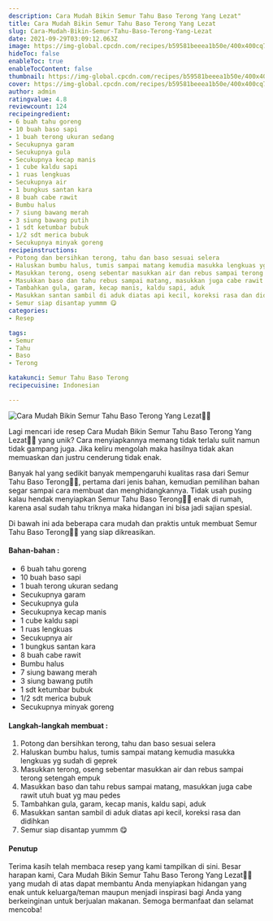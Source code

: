 ```yaml
---
description: Cara Mudah Bikin Semur Tahu Baso Terong Yang Lezat"
title: Cara Mudah Bikin Semur Tahu Baso Terong Yang Lezat
slug: Cara-Mudah-Bikin-Semur-Tahu-Baso-Terong-Yang-Lezat
date: 2021-09-29T03:09:12.063Z
image: https://img-global.cpcdn.com/recipes/b59581beeea1b50e/400x400cq70/photo.jpg
hideToc: false
enableToc: true
enableTocContent: false
thumbnail: https://img-global.cpcdn.com/recipes/b59581beeea1b50e/400x400cq70/photo.jpg
cover: https://img-global.cpcdn.com/recipes/b59581beeea1b50e/400x400cq70/photo.jpg
author: admin
ratingvalue: 4.8
reviewcount: 124
recipeingredient:
- 6 buah tahu goreng
- 10 buah baso sapi
- 1 buah terong ukuran sedang
- Secukupnya garam
- Secukupnya gula
- Secukupnya kecap manis
- 1 cube kaldu sapi
- 1 ruas lengkuas
- Secukupnya air
- 1 bungkus santan kara
- 8 buah cabe rawit
- Bumbu halus
- 7 siung bawang merah
- 3 siung bawang putih
- 1 sdt ketumbar bubuk
- 1/2 sdt merica bubuk
- Secukupnya minyak goreng
recipeinstructions:
- Potong dan bersihkan terong, tahu dan baso sesuai selera
- Haluskan bumbu halus, tumis sampai matang kemudia masukka lengkuas yg sudah di geprek
- Masukkan terong, oseng sebentar masukkan air dan rebus sampai terong setengah empuk
- Masukkan baso dan tahu rebus sampai matang, masukkan juga cabe rawit utuh buat yg mau pedes
- Tambahkan gula, garam, kecap manis, kaldu sapi, aduk
- Masukkan santan sambil di aduk diatas api kecil, koreksi rasa dan didihkan
- Semur siap disantap yummm 😋
categories:
- Resep

tags:
- Semur
- Tahu
- Baso
- Terong

katakunci: Semur Tahu Baso Terong
recipecuisine: Indonesian

---
```


![Cara Mudah Bikin Semur Tahu Baso Terong Yang Lezat👩‍🍳](https://img-global.cpcdn.com/recipes/b59581beeea1b50e/400x400cq70/photo.jpg)

Lagi mencari ide resep Cara Mudah Bikin Semur Tahu Baso Terong Yang Lezat👩‍🍳 yang unik? Cara menyiapkannya memang tidak terlalu sulit namun tidak gampang juga. Jika keliru mengolah maka hasilnya tidak akan memuaskan dan justru cenderung tidak enak.

Banyak hal yang sedikit banyak mempengaruhi kualitas rasa dari Semur Tahu Baso Terong👩‍🍳, pertama dari jenis bahan, kemudian pemilihan bahan segar sampai cara membuat dan menghidangkannya. Tidak usah pusing kalau hendak menyiapkan Semur Tahu Baso Terong👩‍🍳 enak di rumah, karena asal sudah tahu triknya maka hidangan ini bisa jadi sajian spesial.

Di bawah ini ada beberapa cara mudah dan praktis untuk membuat Semur Tahu Baso Terong👩‍🍳 yang siap dikreasikan.

<!--inarticleads1-->

#### Bahan-bahan :

- 6 buah tahu goreng
- 10 buah baso sapi
- 1 buah terong ukuran sedang
- Secukupnya garam
- Secukupnya gula
- Secukupnya kecap manis
- 1 cube kaldu sapi
- 1 ruas lengkuas
- Secukupnya air
- 1 bungkus santan kara
- 8 buah cabe rawit
- Bumbu halus
- 7 siung bawang merah
- 3 siung bawang putih
- 1 sdt ketumbar bubuk
- 1/2 sdt merica bubuk
- Secukupnya minyak goreng

<!--inarticleads2-->

#### Langkah-langkah membuat :

1. Potong dan bersihkan terong, tahu dan baso sesuai selera
1. Haluskan bumbu halus, tumis sampai matang kemudia masukka lengkuas yg sudah di geprek
1. Masukkan terong, oseng sebentar masukkan air dan rebus sampai terong setengah empuk
1. Masukkan baso dan tahu rebus sampai matang, masukkan juga cabe rawit utuh buat yg mau pedes
1. Tambahkan gula, garam, kecap manis, kaldu sapi, aduk
1. Masukkan santan sambil di aduk diatas api kecil, koreksi rasa dan didihkan
1. Semur siap disantap yummm 😋

#### Penutup

Terima kasih telah membaca resep yang kami tampilkan di sini. Besar harapan kami, Cara Mudah Bikin Semur Tahu Baso Terong Yang Lezat👩‍🍳 yang mudah di atas dapat membantu Anda menyiapkan hidangan yang enak untuk keluarga/teman maupun menjadi inspirasi bagi Anda yang berkeinginan untuk berjualan makanan. Semoga bermanfaat dan selamat mencoba!